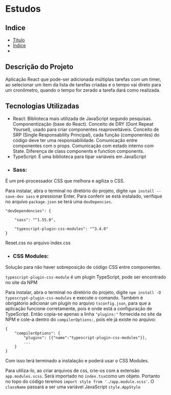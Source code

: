 # Estudos

## Indice
* [Titulo](#estudos)
* [Índice](#indice)
* [](#)

## Descrição do Projeto
Aplicação React que pode-ser adicionada múltiplas tarefas com um timer, ao selecionar um item da lista de tarefas criadas e o tempo vai direto para um cronômetro, quando o tempo for zerado a tarefa dará como realizada.

## Tecnologias Utilizadas
* React: Biblioteca mais utilizada de JavaScript segundo pesquisas. Componentização (base do React). Conceito de DRY (Dont Repeat Yoursel), usado para criar componentes reaproveitáveis. Conceito de SRP (Single Responsability Principal), cada função (componentes) do código deve ter uma responsabilidade. Comunicação entre componentes com o props. Comunicação com estado interno com State. Diferença de class components e function components.
* TypeScript: É uma biblioteca para tipar variáveis em JavaScript
* ### Sass: 
É um pré-processador CSS que melhora e agiliza o CSS.

Para instalar, abra o terminal no diretório do projeto, digite `npm install --save-dev sass` e pressionar Enter.
Para conferir se está instalado, verifique no arquivo `package.json` se terá uma `devDepencies`.

    "devDependencies": {

        "sass": "^1.55.0",

        "typescript-plugin-css-modules": "^3.4.0"
    }

Reset.css no arquivo index.css
* ### CSS Modules: 
Solução para não haver sobreposição de código CSS entre componentes.

`typescript-plugin-css-module` é um plugin TypeScript, pode ser encontrado no site da NPM

Para instalar, abra o terminal no diretório do projeto, digite `npm install -D typescrypt-plugin-css-modules` e execute o comando. Também é obrigátorio adicionar um plugin no arquivo `tsconfig.json`, para que a aplicação funcione corretamente, pois é onde está a configuração de TypeScript. Então copia-se apenas a linha `"plugins:"` fornecida no site da NPM e cole-a dentro do `compilerOptions:`, pois ele já existe no arquivo:

    {
        "compilerOptions": {
            "plugins": [{"name":"typescript-plugin-css-modules"}],
            ...
        }
    }

Com isso terá terminado a instalação e poderá usar o CSS Modules.

Para utiliza-lo, ao criar arquivos de css, crie-os com a extensão `app.modules.scss`. Será importado no `index.tsx`como um objeto. Portanto no topo do código teremos `import style from './app.module.scss'`. O `className` passará a ser uma variável JavaScript `style.AppStyle`